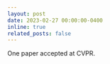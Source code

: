 ```yaml
---
layout: post
date: 2023-02-27 00:00:00-0400
inline: true
related_posts: false
---
```


One paper accepted at CVPR. 
